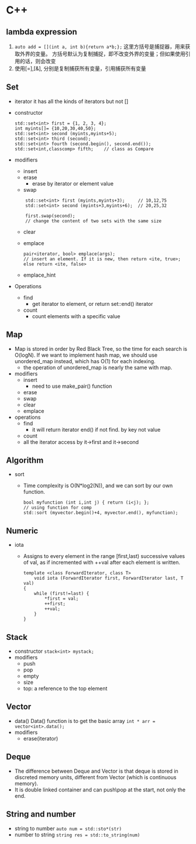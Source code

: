 # C++

## lambda expression

1. `auto add = [](int a, int b){return a*b;};` 这里方括号是捕捉器，用来获取外界的变量。
    方括号默认为复制捕捉，即不改变外界的变量；但如果使用引用的话，则会改变
2. 使用[=],[&], 分别是复制捕获所有变量，引用捕获所有变量

## Set

* iterator
    it has all the kinds of iterators but not []
* constructor
    ```
    std::set<int> first = {1, 2, 3, 4};   
    int myints[]= {10,20,30,40,50};
    std::set<int> second (myints,myints+5);      
    std::set<int> third (second);               
    std::set<int> fourth (second.begin(), second.end());  
    std::set<int,classcomp> fifth;    // class as Compare
    ```
* modifiers
    * insert
    * erase
        * erase by iterator or element value
    * swap
    ```
        std::set<int> first (myints,myints+3);     // 10,12,75
        std::set<int> second (myints+3,myints+6);  // 20,25,32

        first.swap(second);
        // change the content of two sets with the same size
    ```

    * clear
    * emplace
        ```
        pair<iterator, bool> emplace(args);
        // insert an element. If it is new, then return <ite, true>; else return <ite, false>
        ```

    * emplace_hint

* Operations
    * find
        * get iterator to element, or return set::end() iterator
    * count
        * count elements with a specific value

## Map

* Map is stored in order by Red Black Tree, so the time for each search is O(logN). If we want to implement hash map, we should use unordered_map instead, which has O(1) for each indexing.
    * the operation of unordered_map is nearly the same with map.
* modifiers
    * insert
        * need to use make_pair() function
    * erase
    * swap
    * clear
    * emplace
* operations
    * find
        * it will return iterator end() if not find. by key not value
    * count
    * all the iterator
        access by it->first and it->second


## Algorithm

* sort
    * Time complexity is O(N*log2(N)), and we can sort by our own function.
        
        ```
        bool myfunction (int i,int j) { return (i<j); };
        // using function for comp
        std::sort (myvector.begin()+4, myvector.end(), myfunction);
        ```

        
## Numeric

* iota
    * Assigns to every element in the range [first,last) successive values of val, as if incremented with ++val after each element is written.
    
        ```
        template <class ForwardIterator, class T>
            void iota (ForwardIterator first, ForwardIterator last, T val)
        {
            while (first!=last) {
                *first = val;
                ++first;
                ++val;
            }
        }
        ```

## Stack

* constructor
    `stack<int> mystack;`
* modifiers
    * push
    * pop
    * empty
    * size
    * top: a reference to the top element


## Vector

* data()
    Data() function is to get the basic array
    `int * arr = vector<int>.data();`
* modifiers
    * erase(iterator)


## Deque

* The difference between Deque and Vector is that deque is stored in discreted memory units, different from Vector (which is continuous memory).
* It is double linked container and can push\pop at the start, not only the end.

## String and number

* string to number
    `auto num = std::sto*(str)`
* number to string
    `string res = std::to_string(num)`